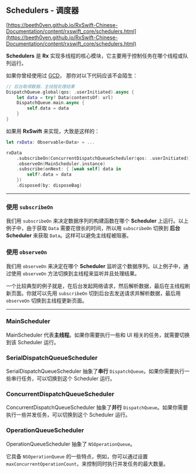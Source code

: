 
## Schedulers - 调度器

[https://beeth0ven.github.io/RxSwift-Chinese-Documentation/content/rxswift_core/schedulers.html](https://beeth0ven.github.io/RxSwift-Chinese-Documentation/content/rxswift_core/schedulers.html)

**Schedulers** 是 **Rx** 实现多线程的核心模块，它主要用于控制任务在哪个线程或队列运行。

如果你曾经使用过 [GCD](https://developer.apple.com/library/content/documentation/General/Conceptual/ConcurrencyProgrammingGuide/OperationQueues/OperationQueues.html#//apple_ref/doc/uid/TP40008091-CH102-SW1)， 那你对以下代码应该不会陌生：

```swift
// 后台取得数据，主线程处理结果
DispatchQueue.global(qos: .userInitiated).async {
    let data = try? Data(contentsOf: url)
    DispatchQueue.main.async {
        self.data = data
    }
}
```

如果用 **RxSwift** 来实现，大致是这样的：

```swift
let rxData: Observable<Data> = ...

rxData
    .subscribeOn(ConcurrentDispatchQueueScheduler(qos: .userInitiated))
    .observeOn(MainScheduler.instance)
    .subscribe(onNext: { [weak self] data in
        self?.data = data
    })
    .disposed(by: disposeBag)
```

---

### 使用 `subscribeOn`
我们用 `subscribeOn` 来决定数据序列的构建函数在哪个 **Scheduler** 上运行。以上例子中，由于获取 `Data` 需要花很长的时间，所以用 `subscribeOn` 切换到 **后台 Scheduler** 来获取 `Data`。这样可以避免主线程被阻塞。

### 使用 `observeOn`
我们用 `observeOn` 来决定在哪个 **Scheduler** 监听这个数据序列。以上例子中，通过使用 `observeOn` 方法切换到主线程来监听并且处理结果。

一个比较典型的例子就是，在后台发起网络请求，然后解析数据，最后在主线程刷新页面。你就可以先用 `subscribeOn` 切到后台去发送请求并解析数据，最后用 `observeOn` 切换到主线程更新页面。

---

### MainScheduler
MainScheduler 代表**主线程**。如果你需要执行一些和 UI 相关的任务，就需要切换到该 Scheduler 运行。

### SerialDispatchQueueScheduler
SerialDispatchQueueScheduler 抽象了**串行** `DispatchQueue`。如果你需要执行一些串行任务，可以切换到这个 Scheduler 运行。

### ConcurrentDispatchQueueScheduler
ConcurrentDispatchQueueScheduler 抽象了**并行** `DispatchQueue`。如果你需要执行一些并发任务，可以切换到这个 Scheduler 运行。

### OperationQueueScheduler
OperationQueueScheduler 抽象了 `NSOperationQueue`。

它具备 `NSOperationQueue` 的一些特点，例如，你可以通过设置 `maxConcurrentOperationCount`，来控制同时执行并发任务的最大数量。

